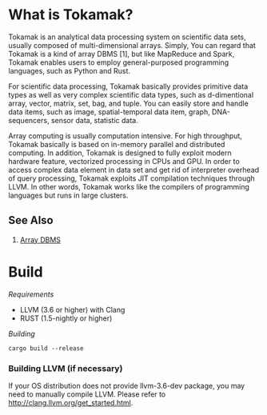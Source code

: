 # What is Tokamak?
Tokamak is an analytical data processing system on scientific data sets, usually composed of multi-dimensional arrays. Simply, You can regard that Tokamak is a kind of array DBMS [1], but like MapReduce and Spark, Tokamak enables users to employ general-purposed programming languages, such as Python and Rust.

For scientific data processing, Tokamak basically provides primitive data types as well as very complex scientific data types, such as d-dimentional array, vector, matrix, set, bag, and tuple. You can easily store and handle data items, such as image, spatial-temporal data item, graph, DNA-sequencers, sensor data, statistic data.

Array computing is usually computation intensive. For high throughput, Tokamak basically is based on in-memory parallel and distributed computing. In addition, Tokamak is designed to fully exploit modern hardware feature, vectorized processing in CPUs and GPU. In order to access complex data element in data set and get rid of interpreter overhead of query processing, Tokamak exploits JIT compilation techniques through LLVM. In other words, Tokamak works like the compilers of programming languages but runs in large clusters.

## See Also
 1. [Array DBMS](https://en.wikipedia.org/wiki/Array_DBMS)

# Build
*Requirements*
 * LLVM (3.6 or higher) with Clang
 * RUST (1.5-nightly or higher)

*Building*
```
cargo build --release
```

### Building LLVM (if necessary)
If your OS distribution does not provide llvm-3.6-dev package, you may need to manually compile LLVM. Please refer to http://clang.llvm.org/get_started.html.